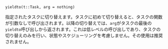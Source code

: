 ```
yieldto(t::Task, arg = nothing)
```

指定されたタスクに切り替えます。タスクに初めて切り替えると、タスクの関数が引数なしで呼び出されます。以降の切り替えでは、`arg`がタスクの最後の`yieldto`呼び出しから返されます。これは低レベルの呼び出しであり、タスクの切り替えのみを行い、状態やスケジューリングを考慮しません。その使用は推奨されません。
